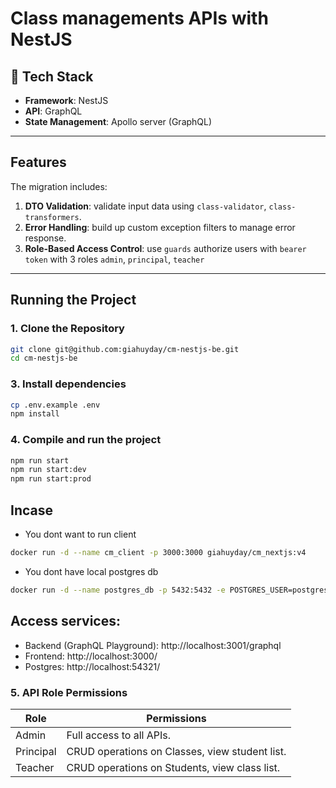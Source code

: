 # Class managements APIs with NestJS

## 🚀 Tech Stack

-   **Framework**: NestJS
-   **API**: GraphQL
-   **State Management**: Apollo server (GraphQL)

---

## Features

The migration includes:

1. **DTO Validation**: validate input data using `class-validator`, `class-transformers`.
2. **Error Handling**: build up custom exception filters to manage error response.
3. **Role-Based Access Control**: use `guards` authorize users with `bearer token` with 3 roles `admin`, `principal`, `teacher`

---

## **Running the Project**

### 1. Clone the Repository

```bash
git clone git@github.com:giahuyday/cm-nestjs-be.git
cd cm-nestjs-be
```

### 3. Install dependencies

```bash
cp .env.example .env
npm install
```

### 4. Compile and run the project

```bash
npm run start
npm run start:dev
npm run start:prod
```

## Incase

-   You dont want to run client

```bash
docker run -d --name cm_client -p 3000:3000 giahuyday/cm_nextjs:v4
```

-   You dont have local postgres db

```bash
docker run -d --name postgres_db -p 5432:5432 -e POSTGRES_USER=postgres -e POSTGRES_PASSWORD=root -e POSTGRES_DB=cm_nest postgres:15
```
## Access services:

-   Backend (GraphQL Playground): http://localhost:3001/graphql
-   Frontend: http://localhost:3000/
-   Postgres: http://localhost:54321/


### 5. API Role Permissions

| Role      | Permissions                                    |
| --------- | ---------------------------------------------- |
| Admin     | Full access to all APIs.                       |
| Principal | CRUD operations on Classes, view student list. |
| Teacher   | CRUD operations on Students, view class list.  |